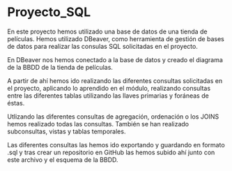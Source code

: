 # Proyecto_SQL

En este proyecto hemos utilizado una base de datos de una tienda de películas. Hemos utilizado DBeaver, como herramienta de gestión de bases de datos para realizar las consulas SQL solicitadas en el proyecto.

En DBeaver nos hemos conectado a la base de datos y creado el diagrama de la BBDD de la tienda de películas.

A partir de ahí hemos ido realizando las diferentes consultas solicitadas en el proyecto, aplicando lo aprendido en el módulo, realizando consultas entre las diferentes tablas utilizando las llaves primarias y foráneas de éstas.

Utlizando las diferentes consultas de agregación, ordenación o los JOINS hemos realizado todas las consultas. También se han realizado subconsultas, vistas y tablas temporales.

Las diferentes consultas las hemos ido exportando y guardando en formato .sql y tras crear un repositorio en GitHub las hemos subido ahí junto con este archivo y el esquema de la BBDD.
